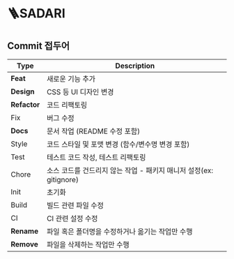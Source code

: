 ﻿# 🪜SADARI

## Commit 접두어

| Type     | Description                                                                 |
|----------|-----------------------------------------------------------------------------|
| **Feat**     | 새로운 기능 추가                                                          |
| **Design**   | CSS 등 UI 디자인 변경                                                     |
| **Refactor** | 코드 리팩토링                                                             |
| Fix      | 버그 수정                                                                    |
| **Docs**     | 문서 작업 (README 수정 포함)                                              |
| Style    | 코드 스타일 및 포맷 변경 (함수/변수명 변경 포함)                                |
| Test     | 테스트 코드 작성, 테스트 리팩토링                                              |
| Chore    | 소스 코드를 건드리지 않는 작업 - 패키지 매니저 설정(ex: gitignore)              |
| Init     | 초기화                                                                       |
| Build    | 빌드 관련 파일 수정                                                           |
| CI       | CI 관련 설정 수정                                                             |
| **Rename**   | 파일 혹은 폴더명을 수정하거나 옮기는 작업만 수행                             |
| **Remove**   | 파일을 삭제하는 작업만 수행                                                 |
